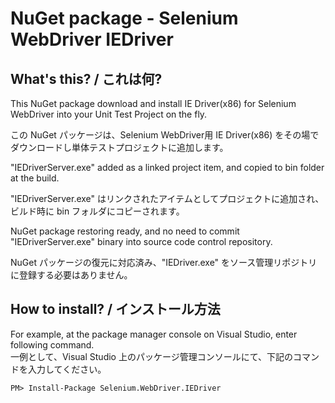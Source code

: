 # NuGet package - Selenium WebDriver IEDriver

## What's this? / これは何?

This NuGet package download and install IE Driver(x86) for Selenium WebDriver into your Unit Test Project on the fly. 

この NuGet パッケージは、Selenium WebDriver用 IE Driver(x86) をその場でダウンロードし単体テストプロジェクトに追加します。

"IEDriverServer.exe" added as a linked project item, and copied to bin folder at the build.

"IEDriverServer.exe" はリンクされたアイテムとしてプロジェクトに追加され、ビルド時に bin フォルダにコピーされます。

NuGet package restoring ready, and no need to commit "IEDriverServer.exe" binary into source code control repository.

NuGet パッケージの復元に対応済み、"IEDriver.exe" をソース管理リポジトリに登録する必要はありません。

## How to install? / インストール方法

For example, at the package manager console on Visual Studio, enter following command.  
一例として、Visual Studio 上のパッケージ管理コンソールにて、下記のコマンドを入力してください。

    PM> Install-Package Selenium.WebDriver.IEDriver